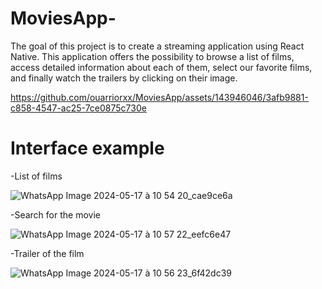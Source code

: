 # MoviesApp-

The goal of this project is to create a streaming application using React Native. This application offers the possibility to browse a list of films, access detailed information about each of them, select our favorite films, and finally watch the trailers by clicking on their image.

https://github.com/ouarriorxx/MoviesApp/assets/143946046/3afb9881-c858-4547-ac25-7ce0875c730e

# Interface example

-List of films

![WhatsApp Image 2024-05-17 à 10 54 20_cae9ce6a](https://github.com/ouarriorxx/MoviesApp/assets/143946046/f52d9cd4-cdf9-4290-bb9a-5c1684d0abca)

-Search for the movie

![WhatsApp Image 2024-05-17 à 10 57 22_eefc6e47](https://github.com/ouarriorxx/MoviesApp/assets/143946046/53457dd5-30a1-42ac-bc22-aa74cb020c16)

-Trailer of the film

![WhatsApp Image 2024-05-17 à 10 56 23_6f42dc39](https://github.com/ouarriorxx/MoviesApp/assets/143946046/11cd3de8-56dd-40b6-a0a8-aca10c7ba568)



